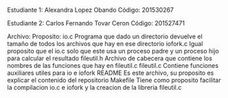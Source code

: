 Estudiante 1: Alexandra Lopez Obando
Código: 201530267

Estudiante 2: Carlos Fernando Tovar Ceron
Código: 201527471

Archivo:	Proposito:
io.c		Programa que dado un directorio devuelve el tamaño de todos los archivos que hay en ese directorio
iofork.c	Igual proposito que el io.c solo que este usa un proceso padre y un proceso hijo para calcular el resultado
fileutil.h	Archivo de cabecera que contiene los nombres de las funciones que hay en fileutil.c
fileutil.c	Contiene funciones auxiliares utiles para io e iofork
README		Es este archivo, su proposito es explicar el contenido del repositorio
Makefile	Tiene como proposito facilitar la compilacion io.c e iofork y la creacion de la libreria fileutil.c

